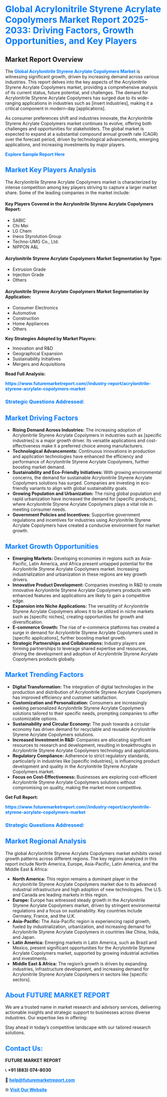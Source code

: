 <h1 style="color: #007BFF;">Global Acrylonitrile Styrene Acrylate Copolymers Market Report 2025-2033: Driving Factors, Growth Opportunities, and Key Players</h1>

<section id="overview">
<h2>Market Report Overview</h2>
<p>The <a href="https://www.futuremarketreport.com//industry-report/acrylonitrile-styrene-acrylate-copolymers-market" style="color: #007BFF; text-decoration: none;"><strong>Global Acrylonitrile Styrene Acrylate Copolymers Market</strong></a> is witnessing significant growth, driven by increasing demand across various industries. This report delves into the key aspects of the Acrylonitrile Styrene Acrylate Copolymers market, providing a comprehensive analysis of its current status, future potential, and challenges. The demand for Acrylonitrile Styrene Acrylate Copolymers has surged due to its wide-ranging applications in industries such as [insert industries], making it a critical component in modern-day [applications].</p>
<p>As consumer preferences shift and industries innovate, the Acrylonitrile Styrene Acrylate Copolymers market continues to evolve, offering both challenges and opportunities for stakeholders. The global market is expected to expand at a substantial compound annual growth rate (CAGR) over the forecast period, driven by technological advancements, emerging applications, and increasing investments by major players.</p>
</section>

<section id="overview">
<p><a href="https://www.futuremarketreport.com//request-sample/reportId=55300" style="color: #007BFF; text-decoration: none;"><strong>Explore Sample Report Here</strong></a></p>
</section>

<section id="key-players">
<h2 style="color: #007BFF;">Market Key Players Analysis</h2>
<p>The Acrylonitrile Styrene Acrylate Copolymers market is characterized by intense competition among key players striving to capture a larger market share. Some of the leading companies in the market include:</p>
<h4>Key Players Covered in the Acrylonitrile Styrene Acrylate Copolymers Report:</h4>
<ul><li>SABIC</li><li>Chi Mei</li><li>LG Chem</li><li>Ineos Styrolution Group</li><li>Techno-UMG Co., Ltd.</li><li>NIPPON A&amp;L</li></ul>
<h4>Acrylonitrile Styrene Acrylate Copolymers Market Segmentation by Type:</h4>
<ul><li>Extrusion Grade</li><li>Injection Grade</li><li>Others</li></ul>

<h4>Acrylonitrile Styrene Acrylate Copolymers Market Segmentation by Application:</h4>
<ul><li>Consumer Electronics</li><li>Automotive</li><li>Construction</li><li>Home Appliances</li><li>Others</li></ul>
<p><strong>Key Strategies Adopted by Market Players:</strong></p>
<ul>
<li>Innovation and R&D</li>
<li>Geographical Expansion</li>
<li>Sustainability Initiatives</li>
<li>Mergers and Acquisitions</li>
</ul>
</section>

<section>
<p><strong>Read Full Analysis: </strong></p><a href="https://www.futuremarketreport.com//industry-report/acrylonitrile-styrene-acrylate-copolymers-market" style="color: #007BFF; text-decoration: none;"><strong>https://www.futuremarketreport.com//industry-report/acrylonitrile-styrene-acrylate-copolymers-market</strong></a>
<h3 style="color: #007BFF;">Strategic Questions Addressed:</h3>
</section>

<section id="driving-factors">
<h2 style="color: #007BFF;">Market Driving Factors</h2>
<ul>
<li><strong>Rising Demand Across Industries:</strong> The increasing adoption of Acrylonitrile Styrene Acrylate Copolymers in industries such as [specific industries] is a major growth driver. Its versatile applications and cost-effectiveness make it a preferred choice among manufacturers.</li>
<li><strong>Technological Advancements:</strong> Continuous innovations in production and application technologies have enhanced the efficiency and performance of Acrylonitrile Styrene Acrylate Copolymers, further boosting market demand.</li>
<li><strong>Sustainability and Eco-Friendly Initiatives:</strong> With growing environmental concerns, the demand for sustainable Acrylonitrile Styrene Acrylate Copolymers solutions has surged. Companies are investing in eco-friendly variants to align with global sustainability goals.</li>
<li><strong>Growing Population and Urbanization:</strong> The rising global population and rapid urbanization have increased the demand for [specific products], where Acrylonitrile Styrene Acrylate Copolymers plays a vital role in meeting consumer needs.</li>
<li><strong>Government Policies and Incentives:</strong> Supportive government regulations and incentives for industries using Acrylonitrile Styrene Acrylate Copolymers have created a conducive environment for market growth.</li>
</ul>
</section>

<section id="growth-opportunities">
<h2 style="color: #007BFF;">Market Growth Opportunities</h2>
<ul>
<li><strong>Emerging Markets:</strong> Developing economies in regions such as Asia-Pacific, Latin America, and Africa present untapped potential for the Acrylonitrile Styrene Acrylate Copolymers market. Increasing industrialization and urbanization in these regions are key growth drivers.</li>
<li><strong>Innovative Product Development:</strong> Companies investing in R&D to create innovative Acrylonitrile Styrene Acrylate Copolymers products with enhanced features and applications are likely to gain a competitive edge.</li>
<li><strong>Expansion into Niche Applications:</strong> The versatility of Acrylonitrile Styrene Acrylate Copolymers allows it to be utilized in niche markets such as [specific niches], creating opportunities for growth and diversification.</li>
<li><strong>E-commerce Growth:</strong> The rise of e-commerce platforms has created a surge in demand for Acrylonitrile Styrene Acrylate Copolymers used in [specific applications], further boosting market growth.</li>
<li><strong>Strategic Partnerships and Collaborations:</strong> Industry players are forming partnerships to leverage shared expertise and resources, driving the development and adoption of Acrylonitrile Styrene Acrylate Copolymers products globally.</li>
</ul>
</section>

<section id="trending-factors">
<h2 style="color: #007BFF;">Market Trending Factors</h2>
<ul>
<li><strong>Digital Transformation:</strong> The integration of digital technologies in the production and distribution of Acrylonitrile Styrene Acrylate Copolymers has improved efficiency and customer satisfaction.</li>
<li><strong>Customization and Personalization:</strong> Consumers are increasingly seeking personalized Acrylonitrile Styrene Acrylate Copolymers solutions tailored to their specific needs, prompting companies to offer customizable options.</li>
<li><strong>Sustainability and Circular Economy:</strong> The push towards a circular economy has driven demand for recyclable and reusable Acrylonitrile Styrene Acrylate Copolymers solutions.</li>
<li><strong>Increased Investment in R&D:</strong> Companies are allocating significant resources to research and development, resulting in breakthroughs in Acrylonitrile Styrene Acrylate Copolymers technology and applications.</li>
<li><strong>Regulatory Compliance:</strong> Adherence to strict regulatory standards, particularly in industries like [specific industries], is influencing product development and quality in the Acrylonitrile Styrene Acrylate Copolymers market.</li>
<li><strong>Focus on Cost-Effectiveness:</strong> Businesses are exploring cost-efficient Acrylonitrile Styrene Acrylate Copolymers solutions without compromising on quality, making the market more competitive.</li>
</ul>
</section>

<section>
<p><strong>Get Full Report: </strong></p><a href="https://www.futuremarketreport.com//industry-report/acrylonitrile-styrene-acrylate-copolymers-market" style="color: #007BFF; text-decoration: none;"><strong>https://www.futuremarketreport.com//industry-report/acrylonitrile-styrene-acrylate-copolymers-market</strong></a>
<h3 style="color: #007BFF;">Strategic Questions Addressed:</h3>
</section>


<section id="regional-analysis">
<h2 style="color: #007BFF;">Market Regional Analysis</h2>
<p>The global Acrylonitrile Styrene Acrylate Copolymers market exhibits varied growth patterns across different regions. The key regions analyzed in this report include North America, Europe, Asia-Pacific, Latin America, and the Middle East & Africa:</p>
<ul>
<li><strong>North America:</strong> This region remains a dominant player in the Acrylonitrile Styrene Acrylate Copolymers market due to its advanced industrial infrastructure and high adoption of new technologies. The U.S. and Canada are leading markets in this region.</li>
<li><strong>Europe:</strong> Europe has witnessed steady growth in the Acrylonitrile Styrene Acrylate Copolymers market, driven by stringent environmental regulations and a focus on sustainability. Key countries include Germany, France, and the U.K.</li>
<li><strong>Asia-Pacific:</strong> The Asia-Pacific region is experiencing rapid growth, fueled by industrialization, urbanization, and increasing demand for Acrylonitrile Styrene Acrylate Copolymers in countries like China, India, and Japan.</li>
<li><strong>Latin America:</strong> Emerging markets in Latin America, such as Brazil and Mexico, present significant opportunities for the Acrylonitrile Styrene Acrylate Copolymers market, supported by growing industrial activities and investments.</li>
<li><strong>Middle East & Africa:</strong> The region’s growth is driven by expanding industries, infrastructure development, and increasing demand for Acrylonitrile Styrene Acrylate Copolymers in sectors like [specific sectors].</li>
</ul>
</section>

<footer>
<h2 style="color: #007BFF;">About FUTURE MARKET REPORT</h2>
<p>We are a trusted name in market research and advisory services, delivering actionable insights and strategic support to businesses across diverse industries. Our expertise lies in offering:</p>

<p>Stay ahead in today’s competitive landscape with our tailored research solutions.</p>

<h2 style="color: #007BFF;">Contact Us:</h2>
<p><strong>FUTURE MARKET REPORT</strong></p>
<p>📞 <strong>+91 (883) 074-8030</strong></p>
<p>📧 <strong><a href="mailto:help@futuremarketreport.com" style="color: #007BFF;">help@futuremarketreport.com</a></strong></p>
<p>🌐 <strong><a href="https://www.futuremarketreport.com/" style="color: #007BFF;">Visit Our Website</a></strong></p>
</footer>